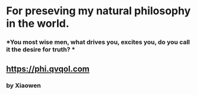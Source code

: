 # For preseving my natural philosophy in the world.
### *You most wise men, what drives you, excites you, do you call it the desire for truth? *
## <https://phi.qvqol.com>
### by Xiaowen
